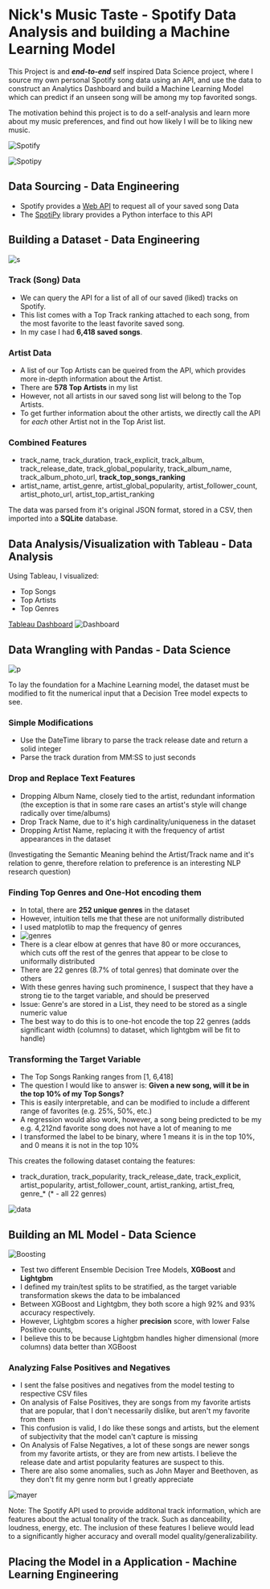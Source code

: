 # Nick's Music Taste - Spotify Data Analysis and building a Machine Learning Model

This Project is and ***end-to-end*** self inspired Data Science project, where I source my own personal Spotify song data using an API, and use the data to construct an Analytics Dashboard and build a Machine Learning Model which can predict if an unseen song will be among my top favorited songs.

The motivation behind this project is to do a self-analysis and learn more about my music preferences, and find out how likely I will be to liking new music. 

![Spotify](images/spotify.png)

![Spotipy](images/spotipy.png)

## Data Sourcing - Data Engineering
- Spotify provides a [Web API](https://developer.spotify.com/documentation/web-api) to request all of your saved song Data
- The [SpotiPy](https://github.com/spotipy-dev/spotipy) library provides a Python interface to this API 

## Building a Dataset - Data Engineering
![s](images/paramore.png)


### Track (Song) Data

- We can query the API for a list of all of our saved (liked) tracks on Spotify. 
- This list comes with a Top Track ranking attached to each song, from the most favorite to the least favorite saved song.
- In my case I had **6,418 saved songs**.

### Artist Data

- A list of our Top Artists can be queired from the API, which provides more in-depth information about the Artist.
- There are **578 Top Artists** in my list
- However, not all artists in our saved song list will belong to the Top Artists.
- To get further information about the other artists, we directly call the API for *each* other Artist not in the Top Arist list.

### Combined Features
- track_name, track_duration, track_explicit, track_album, track_release_date, track_global_popularity, track_album_name, track_album_photo_url, **track_top_songs_ranking**
- artist_name, artist_genre, artist_global_popularity, artist_follower_count, artist_photo_url, artist_top_artist_ranking

The data was parsed from it's original JSON format, stored in a CSV, then imported into a **SQLite** database.

## Data Analysis/Visualization with Tableau - Data Analysis
Using Tableau, I visualized:
- Top Songs
- Top Artists
- Top Genres

[Tableau Dashboard](https://public.tableau.com/views/SpotifyAnalytics_17534101939520/Dashboard1?:language=en-US&:sid=&:redirect=auth&:display_count=n&:origin=viz_share_link)
![Dashboard](images/Dashboard.png)

## Data Wrangling with Pandas - Data Science
![p](images/pandas.png)

To lay the foundation for a Machine Learning model, the dataset must be modified to fit the numerical input that a Decision Tree model expects to see.

### Simple Modifications
- Use the DateTime library to parse the track release date and return a solid integer
- Parse the track duration from MM:SS to just seconds

### Drop and Replace Text Features
- Dropping Album Name, closely tied to the artist, redundant information (the exception is that in some rare cases an artist's style will change radically over time/albums)
- Drop Track Name, due to it's high cardinality/uniqueness in the dataset
- Dropping Artist Name, replacing it with the frequency of artist appearances in the dataset

(Investigating the Semantic Meaning behind the Artist/Track name and it's relation to genre, therefore relation to preference is an interesting NLP research question)

### Finding Top Genres and One-Hot encoding them
- In total, there are **252 unique genres** in the dataset
- However, intuition tells me that these are not uniformally distributed
- I used matplotlib to map the frequency of genres
- ![genres](images/genre_chart.png)
- There is a clear elbow at genres that have 80 or more occurances, which cuts off the rest of the genres that appear to be close to uniformally distributed
- There are 22 genres (8.7% of total genres) that dominate over the others
- With these genres having such prominence, I suspect that they have a strong tie to the target variable, and should be preserved
- Issue: Genre's are stored in a List, they need to be stored as a single numeric value
- The best way to do this is to one-hot encode the top 22 genres (adds significant width (columns) to dataset, which lightgbm will be fit to handle)

### Transforming the Target Variable
- The Top Songs Ranking ranges from [1, 6,418]
- The question I would like to answer is: **Given a new song, will it be in the top 10% of my Top Songs?**
- This is easily interpretable, and can be modified to include a different range of favorites (e.g. 25%, 50%, etc.)
- A regression would also work, however, a song being predicted to be my e.g. 4,212nd favorite song does not have a lot of meaning to me
- I transformed the label to be binary, where 1 means it is in the top 10%, and 0 means it is not in the top 10%

This creates the following dataset containg the features:
- track_duration, track_popularity, track_release_date, track_explicit, artist_popularity, artist_follower_count, artist_ranking, artist_freq, genre_* (* - all 22 genres)

![data](images/data.png)

## Building an ML Model - Data Science
![Boosting](images/gradientboosting.png)
- Test two different Ensemble Decision Tree Models, **XGBoost** and **Lightgbm**
- I defined my train/test splits to be stratified, as the target variable transformation skews the data to be imbalanced
- Between XGBoost and Lightgbm, they both score a high 92% and 93% accuracy respectively.
- However, Lightgbm scores a higher **precision** score, with lower False Positive counts,
- I believe this to be because Lightgbm handles higher dimensional (more columns) data better than XGBoost

### Analyzing False Positives and Negatives
- I sent the false positives and negatives from the model testing to respective CSV files
- On analysis of False Positives, they are songs from my favorite artists that are popular, that I don't necessarily dislike, but aren't my favorite from them
- This confusion is valid, I do like these songs and artists, but the element of subjectivity that the model can't capture is missing
- On Analysis of False Negatives, a lot of these songs are newer songs from my favorite artists, or they are from new artists. I believe the release date and artist popularity features are suspect to this.
- There are also some anomalies, such as John Mayer and Beethoven, as they don't fit my genre norm but I greatly appreciate

![mayer](images/mayer.jpg)

Note: The Spotify API used to provide additonal track information, which are features about the actual tonality of the track. Such as danceability, loudness, energy, etc. The inclusion of these features I believe would lead to a significantly higher accuracy and overall model quality/generalizability. 

## Placing the Model in a Application - Machine Learning Engineering
